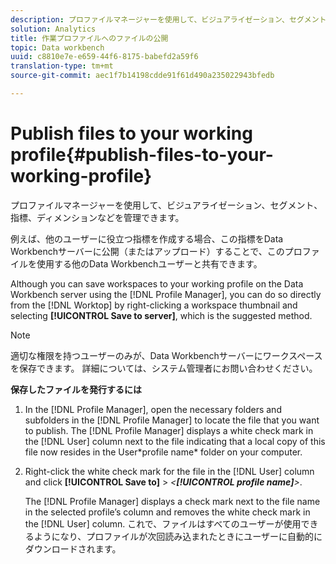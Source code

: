 ```yaml
---
description: プロファイルマネージャーを使用して、ビジュアライゼーション、セグメント、指標、ディメンションなどを管理できます。
solution: Analytics
title: 作業プロファイルへのファイルの公開
topic: Data workbench
uuid: c8810e7e-e659-44f6-8175-babefd2a59f6
translation-type: tm+mt
source-git-commit: aec1f7b14198cdde91f61d490a235022943bfedb

---
```



# Publish files to your working profile{#publish-files-to-your-working-profile}

プロファイルマネージャーを使用して、ビジュアライゼーション、セグメント、指標、ディメンションなどを管理できます。

例えば、他のユーザーに役立つ指標を作成する場合、この指標をData Workbenchサーバーに公開（またはアップロード）することで、このプロファイルを使用する他のData Workbenchユーザーと共有できます。

Although you can save workspaces to your working profile on the Data Workbench server using the [!DNL Profile Manager], you can do so directly from the [!DNL Worktop] by right-clicking a workspace thumbnail and selecting **[!UICONTROL Save to server]**, which is the suggested method.

>[!NOTE]
>
>適切な権限を持つユーザーのみが、Data Workbenchサーバーにワークスペースを保存できます。 詳細については、システム管理者にお問い合わせください。

**保存したファイルを発行するには**

1. In the [!DNL Profile Manager], open the necessary folders and subfolders in the [!DNL Profile Manager] to locate the file that you want to publish. The [!DNL Profile Manager] displays a white check mark in the [!DNL User] column next to the file indicating that a local copy of this file now resides in the User\*profile name* folder on your computer.
1. Right-click the white check mark for the file in the [!DNL User] column and click **[!UICONTROL Save to]** > *&lt;**[!UICONTROL profile name]**>*.

   The [!DNL Profile Manager] displays a check mark next to the file name in the selected profile’s column and removes the white check mark in the [!DNL User] column. これで、ファイルはすべてのユーザーが使用できるようになり、プロファイルが次回読み込まれたときにユーザーに自動的にダウンロードされます。

